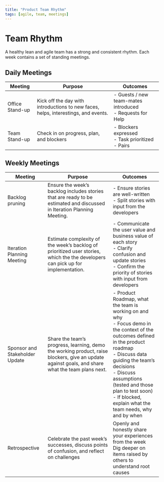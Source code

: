 ```yaml
---
title: "Product Team Rhythm"
tags: [agile, team, meetings]
---
```


# Team Rhythm

A healthy lean and agile team has a strong and consistent rhythm. Each week contains a set of standing meetings.



## Daily Meetings



| Meeting         | Purpose                                                      | Outcomes                                                     |
| --------------- | ------------------------------------------------------------ | ------------------------------------------------------------ |
| Office Stand-up | Kick off the day with introductions to new faces, helps, interestings, and events. | - Guests / new team-mates introduced<br /> - Requests for Help |
| Team Stand-up   | Check in on progress, plan, and blockers                     | - Blockers expressed<br />- Task prioritized<br />- Pairs    |



## Weekly Meetings



| Meeting                        | Purpose                                                      | Outcomes                                                     |
| ------------------------------ | ------------------------------------------------------------ | ------------------------------------------------------------ |
| Backlog pruning                | Ensure the week’s backlog includes stories that are ready to be estimated and discussed in Iteration Planning Meeting. | - Ensure stories are well-written<br />- Split stories with input from the developers |
| Iteration Planning Meeting     | Estimate complexity of the week’s backlog of prioritized user stories, which the the developers can pick up for implementation. | - Communicate the user value and business value of each story<br />- Clarify confusion and update stories<br />- Confirm the priority of stories with input from  developers |
| Sponsor and Stakeholder Update | Share the team’s progress, learning, demo the working product, raise blockers, give an update against goals, and share what the team plans next. | - Product Roadmap, what the team is working on and why<br/>- Focus demo in the context of the outcomes defined in the product roadmap<br/>- Discuss data guiding the team’s decisions<br/>- Discuss assumptions (tested and those plan to test soon)<br/>- If blocked, explain what the team needs, why and by when |
| Retrospective                  | Celebrate the past week’s successes, discuss points of confusion, and reflect on challenges | Openly and honestly share your experiences from the week<br/>Dig deeper on items raised by others to understand root causes |







